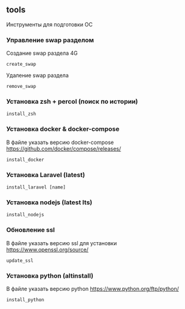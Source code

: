 ## tools
Инструменты для подготовки ОС

### Управление swap разделом
Создание swap раздела 4G

    create_swap
    
Удаление swap раздела

    remove_swap
    
### Установка zsh + percol (поиск по истории)

    install_zsh

### Установка docker & docker-compose
В файле указать версию docker-compose
https://github.com/docker/compose/releases/

    install_docker

### Установка Laravel (latest)

    install_laravel [name]
    
### Установка nodejs (latest lts)

    install_nodejs
    
### Обновление ssl
В файле указать версию ssl для установки
https://www.openssl.org/source/

    update_ssl

### Установка python (altinstall)
В файле указать версию python https://www.python.org/ftp/python/

    install_python
